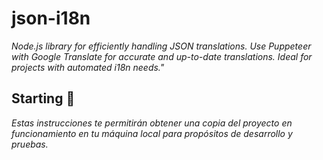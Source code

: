 # json-i18n

_Node.js library for efficiently handling JSON translations. Use Puppeteer with Google Translate for accurate and up-to-date translations. Ideal for projects with automated i18n needs."_

## Starting 🚀

_Estas instrucciones te permitirán obtener una copia del proyecto en funcionamiento en tu máquina local para propósitos de desarrollo y pruebas._

